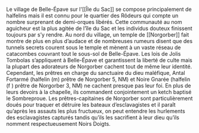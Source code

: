 Le village de Belle-Épave sur l'[[Île du Sac]] se compose principalement de halfelins mais il est connu pour le quartier des Rôdeurs qui compte un nombre surprenant de demi-orques libérés. Cette communauté au nom aguicheur est la plus agitée de l’île du Sac et les individus douteux finissent toujours par s’y rendre.
Au nord du village, un temple de [[Norgorber]] fait montre de plus en plus d’audace et de nombreuses rumeurs disent que des tunnels secrets courent sous le temple et mènent à un vaste réseau de catacombes couvrant tout le sous-sol de Belle-Épave. Les lois de Jolis Tombolas s’appliquent à Belle-Épave et garantissent la liberté de culte mais la plupart des adorateurs de Norgorber cachent tout de même leur identité. Cependant, les prêtres en charge du sanctuaire du dieu maléfique, Antal Fortarmé (halfelin (m) prêtre de Norgorber 5, NM) et Noire Gnarée (halfelin (f ) prêtre de Norgorber 3, NM) ne cachent presque pas leur foi. En plus de leurs devoirs à la chapelle, ils commandent conjointement un ketch baptisé le Sombreproue. Les prêtres-capitaines de Norgorber sont particulièrement doués pour traquer et détruire les bateaux d’esclavagistes et il paraît qu’après les assauts les plus fructueux, on peut entendre les hurlements des esclavagistes capturés tandis qu’ils les sacrifient à leur dieu qu’ils nomment respectueusement Noirs Doigts.